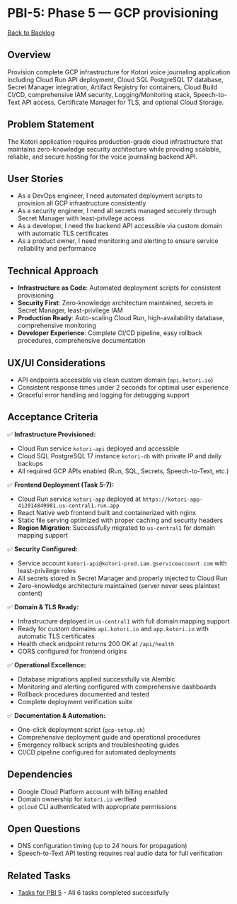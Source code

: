 # PBI-5: Phase 5 — GCP provisioning

[Back to Backlog](../backlog.md#user-content-5)

## Overview
Provision complete GCP infrastructure for Kotori voice journaling application including Cloud Run API deployment, Cloud SQL PostgreSQL 17 database, Secret Manager integration, Artifact Registry for containers, Cloud Build CI/CD, comprehensive IAM security, Logging/Monitoring stack, Speech-to-Text API access, Certificate Manager for TLS, and optional Cloud Storage.

## Problem Statement
The Kotori application requires production-grade cloud infrastructure that maintains zero-knowledge security architecture while providing scalable, reliable, and secure hosting for the voice journaling backend API.

## User Stories
- As a DevOps engineer, I need automated deployment scripts to provision all GCP infrastructure consistently
- As a security engineer, I need all secrets managed securely through Secret Manager with least-privilege access
- As a developer, I need the backend API accessible via custom domain with automatic TLS certificates
- As a product owner, I need monitoring and alerting to ensure service reliability and performance

## Technical Approach
- **Infrastructure as Code**: Automated deployment scripts for consistent provisioning
- **Security First**: Zero-knowledge architecture maintained, secrets in Secret Manager, least-privilege IAM
- **Production Ready**: Auto-scaling Cloud Run, high-availability database, comprehensive monitoring
- **Developer Experience**: Complete CI/CD pipeline, easy rollback procedures, comprehensive documentation

## UX/UI Considerations
- API endpoints accessible via clean custom domain (`api.kotori.io`)
- Consistent response times under 2 seconds for optimal user experience
- Graceful error handling and logging for debugging support

## Acceptance Criteria
✅ **Infrastructure Provisioned:**
- Cloud Run service `kotori-api` deployed and accessible
- Cloud SQL PostgreSQL 17 instance `kotori-db` with private IP and daily backups
- All required GCP APIs enabled (Run, SQL, Secrets, Speech-to-Text, etc.)

✅ **Frontend Deployment (Task 5-7):**
- Cloud Run service `kotori-app` deployed at `https://kotori-app-412014849981.us-central1.run.app`
- React Native web frontend built and containerized with nginx
- Static file serving optimized with proper caching and security headers
- **Region Migration**: Successfully migrated to `us-central1` for domain mapping support

✅ **Security Configured:**
- Service account `kotori-api@kotori-prod.iam.gserviceaccount.com` with least-privilege roles
- All secrets stored in Secret Manager and properly injected to Cloud Run
- Zero-knowledge architecture maintained (server never sees plaintext content)

✅ **Domain & TLS Ready:**
- Infrastructure deployed in `us-central1` with full domain mapping support
- Ready for custom domains `api.kotori.io` and `app.kotori.io` with automatic TLS certificates
- Health check endpoint returns 200 OK at `/api/health`
- CORS configured for frontend origins

✅ **Operational Excellence:**
- Database migrations applied successfully via Alembic
- Monitoring and alerting configured with comprehensive dashboards
- Rollback procedures documented and tested
- Complete deployment verification suite

✅ **Documentation & Automation:**
- One-click deployment script (`gcp-setup.sh`) 
- Comprehensive deployment guide and operational procedures
- Emergency rollback scripts and troubleshooting guides
- CI/CD pipeline configured for automated deployments

## Dependencies
- Google Cloud Platform account with billing enabled
- Domain ownership for `kotori.io` verified
- `gcloud` CLI authenticated with appropriate permissions

## Open Questions
- DNS configuration timing (up to 24 hours for propagation)
- Speech-to-Text API testing requires real audio data for full verification

## Related Tasks
- [Tasks for PBI 5](./tasks.md) - All 6 tasks completed successfully
